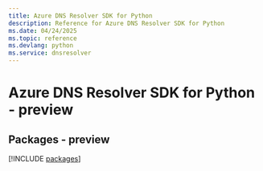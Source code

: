 ```yaml
---
title: Azure DNS Resolver SDK for Python
description: Reference for Azure DNS Resolver SDK for Python
ms.date: 04/24/2025
ms.topic: reference
ms.devlang: python
ms.service: dnsresolver
---
```

# Azure DNS Resolver SDK for Python - preview
## Packages - preview
[!INCLUDE [packages](dns-resolver-index.md)]